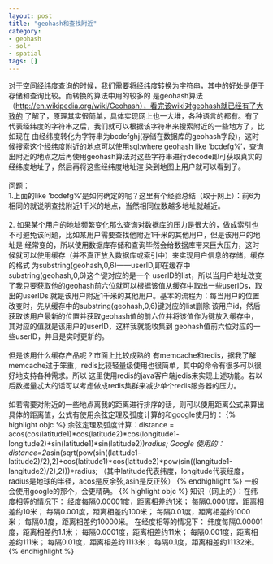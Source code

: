 ```yaml
---
layout: post
title: "geohash和查找附近"
category: 
- geohash
- solr
- spatial
tags: []
---
```








对于空间经纬度查询的时候，我们需要将经纬度转换为字符串，其中的好处是便于存储和查询比较。而转换的算法中用的较多的 是geohash算法（http://en.wikipedia.org/wiki/Geohash），看完该wiki对geohash就已经有了大致的 了解了，原理其实很简单，具体实现网上也一大堆，各种语言的都有。有了代表经纬度的字符串之后，我们就可以根据该字符串来搜索附近的一些地方了，比如现在 由经纬度转化为字符串为bcdefghj(存储在数据库的geohash字段)，这时候搜索这个经纬度附近的地点可以使用sql:where geohash like ‘bcdefg%’，查询出附近的地点之后再使用geohash算法对这些字符串进行decode即可获取真实的经纬度地址了，然后再将这些经纬度地址渲 染到地图上用户就可以看到了。</br></br>
问题：</br>
1.上面的like ‘bcdefg%’是如何确定的呢？这里有个经验总结（取于网上）：前6为相同的就说明查找附近1千米的地点，当然相同位数越多地址就越近。</br></br>
2. 如果某个用户的地址频繁变化那么查询对数据库的压力是很大的，做成索引也不可避免该问题，比如某用户需要查找他附近1千米的其他用户，但是该用户的地址是 经常变的，所以使用数据库存储和查询毕然会给数据库带来巨大压力，这时候就可以使用缓存（并不真正放入数据库或索引中）来实现用户信息的存储，缓存的格式 为substring(geohash,0,6)——userID,即在缓存中substring(geohash,0,6)这个键对应的是一个 userID的list，所以当用户地址改变了我只要获取他的geohash前六位就可以根据该值从缓存中取出一些userIDs，取出的userIDs 就是该用户附近1千米的其他用户。基本的流程为：每当用户的位置改变时，先从缓存中的substring(geohash,0,6)键对应的list删除 该用户id，然后获取该用户最新的位置并获取geohash值的前六位并将该值作为键放入缓存中，其对应的值就是该用户的userID，这样我就能收集到 geohash值前六位对应的一些userID，并且是实时更新的。</br></br>
但是该用什么缓存产品呢？市面上比较成熟的 有memcache和redis，据我了解memcache过于笨重，redis比较轻量级使用也很简单，其中的命令有很多可以很好地支持各种需求。所以 这里使用redis的java客户端jedis来实现上述功能。若以后数据量忒大的话可以考虑做成redis集群来减少单个redis服务器的压力。</br></br>
如若需要对附近的一些地点离我的距离进行排序的话，则可以使用距离公式来算出具体的距离值，公式有使用余弦定理及弧度计算的和google使用的：
{% highlight objc %}
余弦定理及弧度计算：distance = acos(cos(latitude1)*cos(latitude2)*cos(longitude1- longitude2)+sin(latitude1)*sin(latitude2))*radius;
Google 使用的：distance=2*asin(sqrt(pow(sin((latitude1- latitude2)/2),2)+cos(latitude1)*cos(latitude2)*pow(sin((langitude1-langitude2)/2),2)))*radius; （其中latitude代表纬度，longitude代表经度，radius是地球的半径，acos是反余弦,asin是反正弦）
{% endhighlight %}
一般会使用google的那个，会更精确。
{% highlight objc %}
知识（网上的）：在纬度相等的情况下：
经度每隔0.00001度，距离相差约1米；
每隔0.0001度，距离相差约10米；
每隔0.001度，距离相差约100米；
每隔0.01度，距离相差约1000米；
每隔0.1度，距离相差约10000米。
在经度相等的情况下：
纬度每隔0.00001度，距离相差约1.1米；
每隔0.0001度，距离相差约11米；
每隔0.001度，距离相差约111米；
每隔0.01度，距离相差约1113米；
每隔0.1度，距离相差约11132米。
{% endhighlight %}